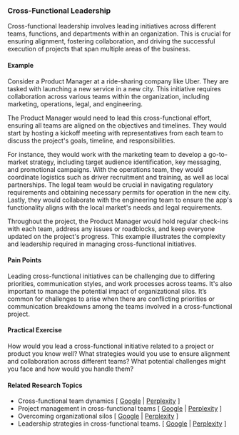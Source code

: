 ### Cross-Functional Leadership

Cross-functional leadership involves leading initiatives across different teams, functions, and departments within an organization. This is crucial for ensuring alignment, fostering collaboration, and driving the successful execution of projects that span multiple areas of the business.

#### Example

Consider a Product Manager at a ride-sharing company like Uber. They are tasked with launching a new service in a new city. This initiative requires collaboration across various teams within the organization, including marketing, operations, legal, and engineering.

The Product Manager would need to lead this cross-functional effort, ensuring all teams are aligned on the objectives and timelines. They would start by hosting a kickoff meeting with representatives from each team to discuss the project's goals, timeline, and responsibilities.

For instance, they would work with the marketing team to develop a go-to-market strategy, including target audience identification, key messaging, and promotional campaigns. With the operations team, they would coordinate logistics such as driver recruitment and training, as well as local partnerships. The legal team would be crucial in navigating regulatory requirements and obtaining necessary permits for operation in the new city. Lastly, they would collaborate with the engineering team to ensure the app's functionality aligns with the local market's needs and legal requirements.

Throughout the project, the Product Manager would hold regular check-ins with each team, address any issues or roadblocks, and keep everyone updated on the project's progress. This example illustrates the complexity and leadership required in managing cross-functional initiatives.

#### Pain Points

Leading cross-functional initiatives can be challenging due to differing priorities, communication styles, and work processes across teams. It's also important to manage the potential impact of organizational silos. It’s common for challenges to arise when there are conflicting priorities or communication breakdowns among the teams involved in a cross-functional project.

#### Practical Exercise

How would you lead a cross-functional initiative related to a project or product you know well? What strategies would you use to ensure alignment and collaboration across different teams? What potential challenges might you face and how would you handle them?

#### Related Research Topics

- Cross-functional team dynamics [ [Google](https://www.google.com/search?q=Cross-functional%20team%20dynamics%20in%20product%20management) | [Perplexity](https://www.perplexity.ai/?q=Cross-functional%20team%20dynamics%20in%20product%20management) ]
- Project management in cross-functional teams [ [Google](https://www.google.com/search?q=Project%20management%20in%20cross-functional%20teams%20in%20product%20management) | [Perplexity](https://www.perplexity.ai/?q=Project%20management%20in%20cross-functional%20teams%20in%20product%20management) ]
- Overcoming organizational silos [ [Google](https://www.google.com/search?q=Overcoming%20organizational%20silos%20in%20product%20management) | [Perplexity](https://www.perplexity.ai/?q=Overcoming%20organizational%20silos%20in%20product%20management) ]
- Leadership strategies in cross-functional teams. [ [Google](https://www.google.com/search?q=Leadership%20strategies%20in%20cross-functional%20teams.%20in%20product%20management) | [Perplexity](https://www.perplexity.ai/?q=Leadership%20strategies%20in%20cross-functional%20teams.%20in%20product%20management) ]


